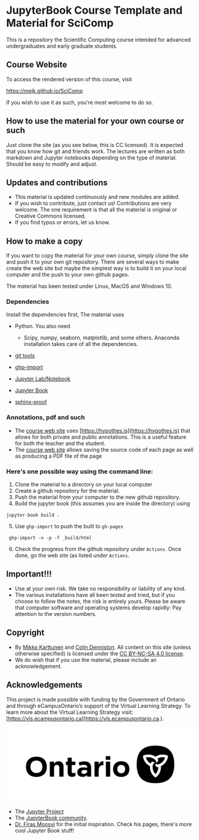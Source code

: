 # JupyterBook Course Template and Material for SciComp

This is a repository the Scientific Computing course intended for advanced undergraduates and early graduate students.

## Course Website

To access the rendered version of this course, visit 

https://mejk.github.io/SciComp

If you wish to use it as such, you're most welcome to do so.

## How to use the material for your own course or such

Just clone the site (as you see below, this is CC licensed). It is expected that you know how git and friends work. The lectures are written as both markdown and Jupyter notebooks depending on the type of material. Should be easy to modify and adjust. 

## Updates and contributions

- This material is updated continuously and new modules are added.
- If you wish to contribute, just contact us! Contributions are very welcome. The one requirement is that all the material is original or Creative Commons licensed.
- If you find typos or errors, let us know.


## How to make a copy

If you want to copy the material for your own course, simply clone the site and push it to your own git repository. There are several ways to make create the web site but maybe the simplest way is to build it on your local computer and the push to your own github pages.

The material has been tested under Linux, MacOS and Windows 10.

### Dependencies

Install the dependencies first, The material uses 

- Python. You also need
  - Scipy, numpy, seaborn, matplotlib, and some others. Anaconda installation takes care of all the dependencies.
  
- [git tools](https://github.com/git-guides/install-git)
- [ghp-import](https://github.com/c-w/ghp-import)
- [Jupyter Lab/Notebook](https://jupyter.org/)
- [Jupyter Book](https://jupyterbook.org/start/overview.html)
- [sphinx-proof](https://github.com/executablebooks/sphinx-proof)

### Annotations, pdf and such

- The [course web site](https://mejk.github.io/SciComp/) uses [https://hypothes.is](https://hypothes.is) that allows for both private and public annotations. This is a useful feature for both the teacher and the student.
-  The [course web site](https://mejk.github.io/SciComp/) allows saving the source code of each page as well as producing a PDF file of the page 

### Here's one possible way using the command line:

1. Clone the material to a directory on your local computer
1. Create a github repository for the material.
1. Push the material from your computer to the new github repository. 
1. Build the jupyter book (this assumes you are inside the directory) using
  ```
  jupyter-book build .
  ```
5. Use `ghp-import` to push the built to `gh-pages`
  ```
   ghp-import -n -p -f _build/html
  ``` 
6. Check the progress from the github repository under `Actions`. Once done, go the web site (as listed under `Actions`.

## Important!!!

- Use at your own risk. We take no responsibility or liability of any kind. 
- The various installations have all been tested and tried, but if you choose to follow the notes, the risk is entirely yours. Please be aware that computer software and operating systems develop rapidly: Pay attention to the version numbers.

## Copyright 

- By [Mikko Karttunen](https://www.softsimu.net/mikko/) and [Colin Denniston](https://publish.uwo.ca/~cdennist/group.html).  All content on this site (unless otherwise specified) is licensed under the [CC BY-NC-SA 4.0 license](https://creativecommons.org/licenses/by-nc-sa/4.0/).
- We do wish that if you use the material, please include an acknowledgement. 


## Acknowledgements

This project is made possible with funding by the Government of Ontario and through eCampusOntario’s support of the Virtual Learning Strategy. To learn more about the Virtual Learning Strategy visit: [https://vls.ecampusontario.ca](https://vls.ecampusontario.ca.).

![Ontario](./images/logos/ON_POS_LOGO_RGB.png)


- The [Jupyter Project](https://jupyter.org/)
- The [JupyterBook community](https://github.com/executablebooks/jupyter-book/graphs/contributors).
- [Dr. Firas Moosvi](https://github.com/firasm) for the initial inspiration. Check his pages, there's more cool Jupyter Book stuff!

